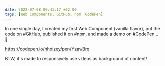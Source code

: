 ```yaml
---
date: 2022-07-08 00:41:17 +02:00
tags: [Web Components, GitHub, npm, CodePen]
---
```


In one single day, I created my first Web Component (vanilla flavor), put the code on #GitHub, published it on #npm, and made a demo on #CodePen… 💪

https://codepen.io/nhoizey/pen/YzawBrq

BTW, it's made to responsively use videos as background of content!
